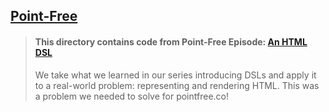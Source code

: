 ## [Point-Free](https://www.pointfree.co)

> #### This directory contains code from Point-Free Episode: [An HTML DSL](https://www.pointfree.co/episodes/ep28-html-dsl)
>
> We take what we learned in our series introducing DSLs and apply it to a real-world problem: representing and rendering HTML. This was a problem we needed to solve for pointfree.co!
